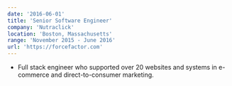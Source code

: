 ```yaml
---
date: '2016-06-01'
title: 'Senior Software Engineer'
company: 'Nutraclick'
location: 'Boston, Massachusetts'
range: 'November 2015 - June 2016'
url: 'https://forcefactor.com'
---
```


- Full stack engineer who supported over 20 websites and systems in e-commerce and direct-to-consumer marketing.


